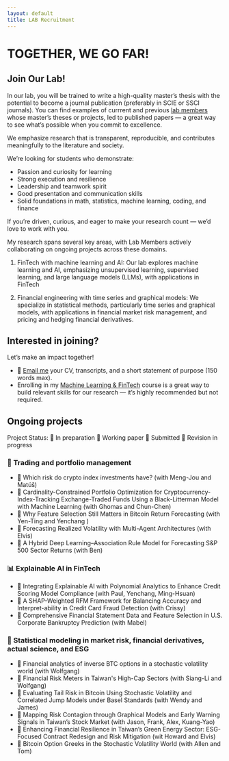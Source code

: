 ```yaml
---
layout: default
title: LAB Recruitment
---
```


# TOGETHER, WE GO FAR!

## Join Our Lab!

In our lab, you will be trained to write a high-quality master’s thesis with the potential to become a journal publication (preferably in SCIE or SSCI journals). You can find examples of currrent and previous [lab members](https://venteng.github.io/LAB_Recruitment/Students.html) whose master’s theses or projects, led to published papers — a great way to see what’s possible when you commit to excellence.

We emphasize research that is transparent, reproducible, and contributes meaningfully to the literature and society.

We’re looking for students who demonstrate:
- Passion and curiosity for learning
- Strong execution and resilience
- Leadership and teamwork spirit
- Good presentation and communication skills
- Solid foundations in math, statistics, machine learning, coding, and finance

If you’re driven, curious, and eager to make your research count — we’d love to work with you. 

My research spans several key areas, with Lab Members actively collaborating on ongoing projects across these domains.

1. FinTech with machine learning and AI: Our lab explores machine learning and AI, emphasizing unsupervised learning, supervised learning, and large language models (LLMs), with applications in FinTech

2. Financial engineering with time series and graphical models: We specialize in statistical methods, particularly time series and graphical models, with applications in financial market risk management, and pricing and hedging financial derivatives. 

## Interested in joining? 

Let’s make an impact together!
- 📧 [Email me](mailto:hwteng@nycu.edu.tw) your CV, transcripts, and a short statement of purpose (150 words max).  
- Enrolling in my [Machine Learning & FinTech](https://github.com/HWTeng-Teaching/202409-ML-FinTech) course is a great way to build relevant skills for our research — it’s highly recommended but not required.  


## Ongoing projects

Project Status: 🧩 In preparation 📄 Working paper 🚀 Submitted  🔧 Revision in progress


### 🧠 Trading and portfolio management
- 🔧 Which risk do crypto index investments have? (with Meng-Jou and Matúš)
- 🚀 Cardinality-Constrained Portfolio Optimization for Cryptocurrency-Index-Tracking Exchange-Traded Funds Using a Black-Litterman Model with Machine Learning (with Ghomas and Chun-Chen)<br>
- 🚀 Why Feature Selection Still Matters in Bitcoin Return Forecasting (with Yen-Ting and Yenchang )<br>
- 🧩 Forecasting Realized Volatility with Multi-Agent Architectures (with Elvis)<br>
- 🧩 A Hybrid Deep Learning–Association Rule Model for Forecasting S&P 500 Sector Returns (with Ben)<br>


### 📊 Explainable AI in FinTech
- 📄 Integrating Explainable AI with Polynomial Analytics to Enhance Credit Scoring Model Compliance (with Paul, Yenchang, Ming-Hsuan)<br>
- 🧩 A SHAP-Weighted RFM Framework for Balancing Accuracy and Interpret-ability in Credit Card Fraud Detection (with Crissy)<br>
- 🧩 Comprehensive Financial Statement Data and Feature Selection in U.S. Corporate Bankruptcy Prediction (with Mabel)<br>


### 🌱 Statistical modeling in market risk, financial derivatives, actual science, and ESG
- 🔧 Financial analytics of inverse BTC options in a stochastic volatility world (with Wolfgang)<br>
- 🚀 Financial Risk Meters in Taiwan's High-Cap Sectors (with Siang-Li and Wolfgang)<br>
- 📄 Evaluating Tail Risk in Bitcoin Using Stochastic Volatility and Correlated Jump Models under Basel Standards (with Wendy and James)<br>
- 📄  Mapping Risk Contagion through Graphical Models and Early Warning Signals in Taiwan’s Stock Market (with Jason, Frank, Alex, Kuang-Yao)<br>
- 📄 Enhancing Financial Resilience in Taiwan’s Green Energy Sector: ESG-Focused Contract Redesign and Risk Mitigation (wit Howard and Elvis)<br>
- 🧩 Bitcoin Option Greeks in the Stochastic Volatility World (with Allen and Tom)<br>




<!-- - Provide me your information through [Google Forms](https://forms.gle/UQSsDkt4Csvg9UU59). --->
<!--
## Timeline

### IMF Master’s Thesis

We strongly encourage our students to present their research at conferences and participate in thesis competitions. These opportunities allow you to share ideas, gain recognition, and build valuable connections within the academic community.

- [ORSTW: 台灣作業研究學會](http://www.orstw.org.tw)  
- [PSTER: 第七屆碩士生統計研究成果研討會](https://sites.google.com/view/2025master-post-at-fcustat/首頁?fbclid=IwY2xjawJhfPBleHRuA2FlbQIxMAABHplKwpbn7TLFnsP4msYoYKVdqS8cdg3-GxpbhRGp15sfryk_dIJwikitJW8a_aem_EOUhn4KBgkIopsTph7qxgw)
- [STSC: 南區統計研討會](https://www-math.nsysu.edu.tw/conference/stsc33/)
  
To complete your master’s degree from DIF, you need to pass:
- PROPOSAL: Proposal exam  
- ORAL: Oral defense  

| Semester      | 1-Fall  | 1-Spring  | 2-Fall  | 2-Spring  |
|------------|----|----|----|----|
| ORSTW  |    |  | ✅ |  |
| PROPOSAL |    |    |   ✅  |   |  
| POSTER, STSC    |    |    |    |  ✅  |  
| ORAL |    |    |    |  ✅  |  

### IMF Undergraduate Projects

- IMF: 國立陽明交通大學智慧創新跨域潛力人才競賽  

| Month      | Spring  | Fall  |
|------------|----|----|
| IMF    |    |  ✅  | 


-->




